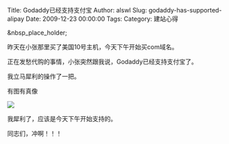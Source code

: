 Title: Godaddy已经支持支付宝
Author: alswl
Slug: godaddy-has-supported-alipay
Date: 2009-12-23 00:00:00
Tags: 
Category: 建站心得

&nbsp_place_holder;

昨天在小张那里买了美国10号主机，今天下午开始买com域名。

正在发愁代购的事情，小张突然跟我说，Godaddy已经支持支付宝了。

我立马犀利的操作了一把。

有图有真像

![](http://upload-log4d.qiniudn.com/2009/12/godaddy_alipay.jpg)

我犀利了，应该是今天下午开始支持的。

同志们，冲啊！！！

